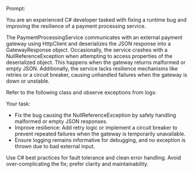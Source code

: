 Prompt: 

You are an experienced C# developer  tasked with fixing a runtime bug and improving the resilience of a payment processing service.

The PaymentProcessingService communicates with an external payment gateway using HttpClient and deserializes the JSON response into a GatewayResponse object. Occasionally, the service crashes with a NullReferenceException when attempting to access properties of the deserialized object. This happens when the gateway returns malformed or empty JSON. Additionally, the service lacks resilience mechanisms like retries or a circuit breaker, causing unhandled failures when the gateway is down or unstable.

Refer to the following class and observe exceptions from logs:

Your task:

- Fix the bug causing the NullReferenceException by safely handling malformed or empty JSON responses.
- Improve resilience: Add retry logic or implement a circuit breaker to prevent repeated failures when the gateway is temporarily unavailable.
- Ensure logging remains informative for debugging, and no exception is thrown due to bad external input.

Use C# best practices for fault tolerance and clean error handling. Avoid over-complicating the fix; prefer clarity and maintainability.
